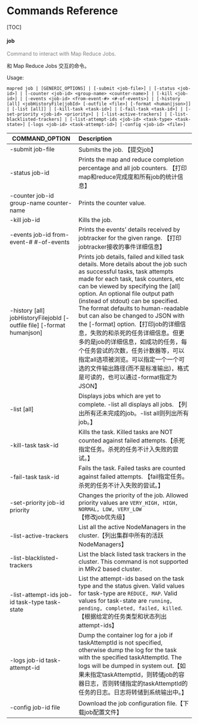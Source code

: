 # Commands Reference

[TOC]

#### job

<font color="grey">Command to interact with Map Reduce Jobs.</font>

和 Map Reduce Jobs 交互的命令。

Usage: 

	mapred job | [GENERIC_OPTIONS] | [-submit <job-file>] | [-status <job-id>] | [-counter <job-id> <group-name> <counter-name>] | [-kill <job-id>] | [-events <job-id> <from-event-#> <#-of-events>] | [-history [all] <jobHistoryFile|jobId> [-outfile <file>] [-format <human|json>]] | [-list [all]] | [-kill-task <task-id>] | [-fail-task <task-id>] | [-set-priority <job-id> <priority>] | [-list-active-trackers] | [-list-blacklisted-trackers] | [-list-attempt-ids <job-id> <task-type> <task-state>] [-logs <job-id> <task-attempt-id>] [-config <job-id> <file>]

COMMAND_OPTION  |  Description
---|:---
-submit job-file |	 Submits the job.  【提交job】
-status job-id   |	 Prints the map and reduce completion percentage and all job counters. 【打印map和reduce完成度和所有job的统计信息】
-counter job-id group-name counter-name	 | Prints the counter value.
-kill job-id  |  Kills the job.
-events job-id from-event-# #-of-events | Prints the events’ details received by jobtracker for the given range. 【打印jobtracker接收的事件详细信息】
-history [all] jobHistoryFilejobId [-outfile file] [-format humanjson]|	Prints job details, failed and killed task details. More details about the job such as successful tasks, task attempts made for each task, task counters, etc can be viewed by specifying the [all] option. An optional file output path (instead of stdout) can be specified. The format defaults to human-readable but can also be changed to JSON with the [-format] option.【打印job的详细信息，失败的和杀死的任务详细信息。但更多的是job的详细信息，如成功的任务，每个任务尝试的次数，任务计数器等，可以指定all选项被浏览。可以指定一个一个可选的文件输出路径(而不是标准输出)，格式是可读的，也可以通过-format指定为JSON】
-list [all]       |Displays jobs which are yet to complete. -list all displays all jobs. 【列出所有还未完成的job。-list all则列出所有job。】
-kill-task task-id  | Kills the task. Killed tasks are NOT counted against failed attempts.【杀死指定任务。杀死的任务不计入失败的尝试。】
-fail-task task-id  |Fails the task. Failed tasks are counted against failed attempts. 【fail指定任务。杀死的任务不计入失败的尝试。】
-set-priority job-id priority | Changes the priority of the job. Allowed priority values are `VERY_HIGH, HIGH, NORMAL, LOW, VERY_LOW`【修改job优先级】
-list-active-trackers | List all the active NodeManagers in the cluster.【列出集群中所有的活跃NodeManagers】
-list-blacklisted-trackers  | List the black listed task trackers in the cluster. This command is not supported in MRv2 based cluster.
-list-attempt-ids job-id task-type task-state  |  List the attempt-ids based on the task type and the status given. Valid values for task-type are `REDUCE, MAP`. Valid values for task-state are `running, pending, completed, failed, killed`.【根据给定的任务类型和状态列出attempt-ids】
-logs job-id task-attempt-id  | Dump the container log for a job if taskAttemptId is not specified, otherwise dump the log for the task with the specified taskAttemptId. The logs will be dumped in system out.【如果未指定taskAttemptId，则转储job的容器日志，否则转储指定的taskAttemptId的任务的日志。日志将转储到系统输出中。】
-config job-id file  | Download the job configuration file.【下载job配置文件】